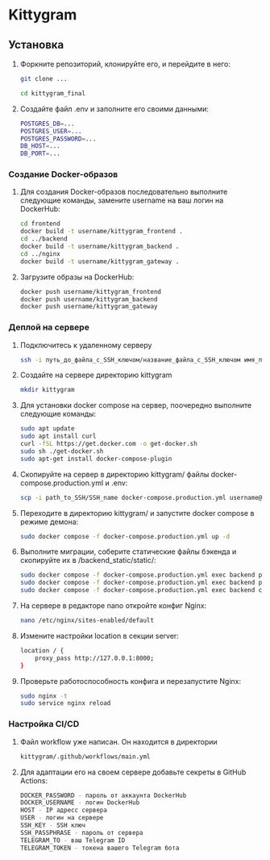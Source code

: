 # Kittygram

## Установка 

1. Форкните репозиторий, клонируйте его, и перейдите в него:

    ```bash
    git clone ...
    ```
    ```bash
    cd kittygram_final
    ```
2. Создайте файл .env и заполните его своими данными:

    ```bash
    POSTGRES_DB=...
    POSTGRES_USER=...
    POSTGRES_PASSWORD=...
    DB_HOST=...
    DB_PORT=...
    ```

### Создание Docker-образов

1. Для создания Docker-образов последовательно выполните следующие команды, замените username на ваш логин на DockerHub:

    ```bash
    cd frontend
    docker build -t username/kittygram_frontend .
    cd ../backend
    docker build -t username/kittygram_backend .
    cd ../nginx
    docker build -t username/kittygram_gateway . 
    ```

2. Загрузите образы на DockerHub:

    ```bash
    docker push username/kittygram_frontend
    docker push username/kittygram_backend
    docker push username/kittygram_gateway
    ```

### Деплой на сервере

1. Подключитесь к удаленному серверу

    ```bash
    ssh -i путь_до_файла_с_SSH_ключом/название_файла_с_SSH_ключом имя_пользователя@ip_адрес_сервера 
    ```

2. Создайте на сервере директорию kittygram

    ```bash
    mkdir kittygram
    ```

3. Для установки docker compose на сервер, поочередно выполните следующие команды:

    ```bash
    sudo apt update
    sudo apt install curl
    curl -fSL https://get.docker.com -o get-docker.sh
    sudo sh ./get-docker.sh
    sudo apt-get install docker-compose-plugin
    ```

4. Скопируйте на сервер в директорию kittygram/ файлы docker-compose.production.yml и .env:

    ```bash
    scp -i path_to_SSH/SSH_name docker-compose.production.yml username@server_ip:/home/username/kittygram/docker-compose.production.yml
    ```

5. Переходите в директорию kittygram/ и запустите docker compose в режиме демона:

    ```bash
    sudo docker compose -f docker-compose.production.yml up -d
    ```

6. Выполните миграции, соберите статические файлы бэкенда и скопируйте их в /backend_static/static/:

    ```bash
    sudo docker compose -f docker-compose.production.yml exec backend python manage.py migrate
    sudo docker compose -f docker-compose.production.yml exec backend python manage.py collectstatic
    sudo docker compose -f docker-compose.production.yml exec backend cp -r /app/collected_static/. /backend_static/static/
    ```

7. На сервере в редакторе nano откройте конфиг Nginx:

    ```bash
    nano /etc/nginx/sites-enabled/default
    ```

8. Измените настройки location в секции server:

    ```bash
    location / {
        proxy_pass http://127.0.0.1:8000;
    }
    ```

9. Проверьте работоспособность конфига и перезапустите Nginx:

    ```bash
    sudo nginx -t 
    sudo service nginx reload
    ```

### Настройка CI/CD

1. Файл workflow уже написан. Он находится в директории

    ```bash
    kittygram/.github/workflows/main.yml
    ```

2. Для адаптации его на своем сервере добавьте секреты в GitHub Actions:

    ```bash
    DOCKER_PASSWORD - пароль от аккаунта DockerHub
    DOCKER_USERNAME - логин DockerHub
    HOST - IP адресс сервера
    USER - логин на сервере
    SSH_KEY - SSH ключ
    SSH_PASSPHRASE - пароль от сервера
    TELEGRAM_TO - ваш Telegram ID
    TELEGRAM_TOKEN - токена вашего Telegram бота
    ```
